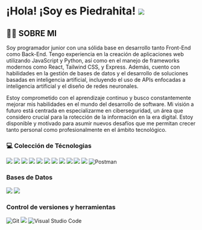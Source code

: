 # ¡Hola! ¡Soy es Piedrahita! ![](https://user-images.githubusercontent.com/18350557/176309783-0785949b-9127-417c-8b55-ab5a4333674e.gif)

## 👨‍💻 SOBRE MI

Soy programador junior con una sólida base en desarrollo tanto Front-End como Back-End. Tengo experiencia en la creación de aplicaciones web utilizando JavaScript y Python, así como en el manejo de frameworks modernos como React, Tailwind CSS, y Express. Además, cuento con habilidades en la gestión de bases de datos y el desarrollo de soluciones basadas en inteligencia artificial, incluyendo el uso de APIs enfocadas a inteligencia artificial y el diseño de redes neuronales. 
 
Estoy comprometido con el aprendizaje continuo y busco constantemente mejorar mis habilidades en el mundo del desarrollo de software. Mi visión a futuro está centrada en especializarme en ciberseguridad, un área que considero crucial para la rotección de la información en la era digital. Estoy disponible y motivado para asumir nuevos desafíos que me permitan crecer tanto personal como profesionalmente en el ámbito tecnológico. 

### 💻 Colección de Técnologias
![](https://img.shields.io/badge/HTML5-E34F26?style=for-the-badge&logo=html5&logoColor=white)
![](https://img.shields.io/badge/CSS3-1572B6?style=for-the-badge&logo=css3&logoColor=white)
![](https://img.shields.io/badge/JavaScript-323330?style=for-the-badge&logo=javascript&logoColor=F7DF1E)
![](https://img.shields.io/badge/TypeScript-007ACC?style=for-the-badge&logo=typescript&logoColor=white) 
![](https://img.shields.io/badge/Node.js-43853D?style=for-the-badge&logo=node.js&logoColor=white)
![](https://img.shields.io/badge/React-20232A?style=for-the-badge&logo=react&logoColor=61DAFB)
![](https://img.shields.io/badge/Tailwind_CSS-38B2AC?style=for-the-badge&logo=tailwind-css&logoColor=white)
![](https://img.shields.io/badge/Python-3776AB?style=for-the-badge&logo=python&logoColor=white)
![](https://img.shields.io/badge/Django-092E20?style=for-the-badge&logo=django&logoColor=white)
![](https://img.shields.io/badge/C%23-239120?style=for-the-badge&logo=c-sharp&logoColor=white)
![](https://img.shields.io/badge/.NET-5C2D91?style=for-the-badge&logo=.net&logoColor=white)
![Postman](https://img.shields.io/badge/Postman-FF6C37?style=for-the-badge&logo=postman&logoColor=white)&nbsp;

### Bases de Datos
![](https://img.shields.io/badge/MySQL-00000F?style=for-the-badge&logo=mysql&logoColor=white)
![](https://img.shields.io/badge/PostgreSQL-316192?style=for-the-badge&logo=postgresql&logoColor=white)

### Control de versiones y herramientas
![Git](https://img.shields.io/badge/git-%23F05033.svg?style=for-the-badge&logo=git&logoColor=white)
![](https://img.shields.io/badge/GitHub-100000?style=for-the-badge&logo=github&logoColor=white)
![Visual Studio Code](https://img.shields.io/badge/Visual%20Studio%20Code-0078d7.svg?style=for-the-badge&logo=visual-studio-code&logoColor=white)

<!-- ### Analiticas de GitHub
<p align="center">
  <a href="https://github.com/NaexOriginal">
    <img height="180em" src="https://github-readme-stats-eight-theta.vercel.app/api?username=NaexOriginal&show_icons=true&theme=algolia&include_all_commits=true&count_private=true"/>
  </a>
  <a href="https://github.com/NaexOriginal">
    <img height="180em" src="https://github-readme-stats-eight-theta.vercel.app/api/top-langs/?username=NaexOriginal&layout=compact&langs_count=8&theme=algolia"/>
  </a>
</p>
-->
